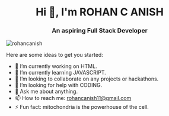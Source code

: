 <h1 align="center">Hi 👋, I'm ROHAN C ANISH</h1>
<h3 align="center">An aspiring Full Stack Developer</h3>

<p align="left"> <img src="https://komarev.com/ghpvc/?username=rohancanish&label=Profile%20views&color=0e75b6&style=flat" alt="rohancanish" /> </p>

Here are some ideas to get you started:

- 🔭 I’m currently working on HTML.
- 🌱 I’m currently learning JAVASCRIPT.
- 👯 I’m looking to collaborate on any projects or hackathons.
- 🤔 I’m looking for help with CODING.
- 💬 Ask me about anything.
- 📫 How to reach me: rohancanish11@gmail.com
- ⚡ Fun fact: mitochondria is the powerhouse of the cell.
